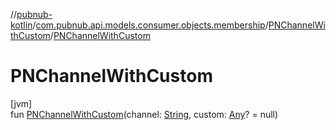 //[pubnub-kotlin](../../../index.md)/[com.pubnub.api.models.consumer.objects.membership](../index.md)/[PNChannelWithCustom](index.md)/[PNChannelWithCustom](-p-n-channel-with-custom.md)

# PNChannelWithCustom

[jvm]\
fun [PNChannelWithCustom](-p-n-channel-with-custom.md)(channel: [String](https://kotlinlang.org/api/latest/jvm/stdlib/kotlin/-string/index.html), custom: [Any](https://kotlinlang.org/api/latest/jvm/stdlib/kotlin/-any/index.html)? = null)
